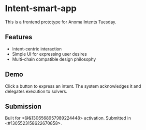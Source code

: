 # Intent-smart-app
This is a frontend prototype for Anoma Intents Tuesday.

## Features
- Intent-centric interaction
- Simple UI for expressing user desires
- Multi-chain compatible design philosophy

## Demo
Click a button to express an intent. The system acknowledges it and delegates execution to solvers.

## Submission
Built for <@&1306568957989224448> activation. Submitted in <#1305523158622670858>.
